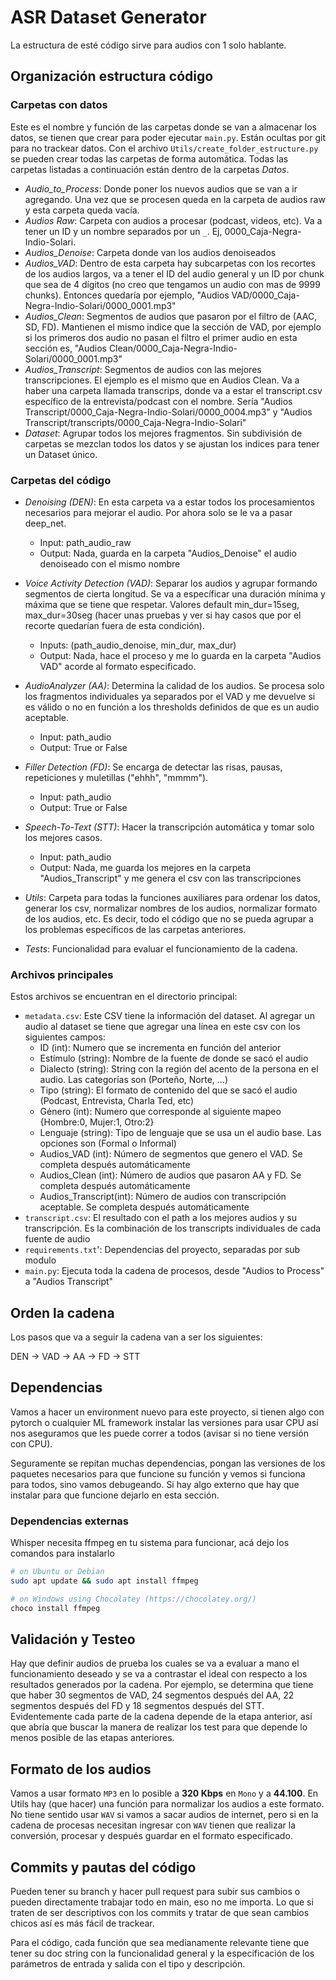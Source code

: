 # ASR Dataset Generator
La estructura de esté código sirve para audios con 1 solo hablante.

## Organización estructura código
### Carpetas con datos
Este es el nombre y función de las carpetas donde se van a almacenar los datos, se tienen que crear para poder ejecutar `main.py`. Están ocultas por git para no trackear datos. Con el archivo `Utils/create_folder_estructure.py` se pueden crear todas las carpetas de forma automática. Todas las carpetas listadas a continuación están dentro de la carpetas *Datos*.

- *Audio_to_Process*: Donde poner los nuevos audios que se van a ir agregando. Una vez que se procesen queda en la carpeta de audios raw y esta carpeta queda vacía.
- *Audios Raw*: Carpeta con audios a procesar (podcast, videos, etc). Va a tener un ID y un nombre separados por un `_`. Ej, 0000_Caja-Negra-Indio-Solari. 
- *Audios_Denoise*: Carpeta donde van los audios denoiseados
- *Audios_VAD*: Dentro de esta carpeta hay subcarpetas con los recortes de los audios largos, va a tener el ID del audio general y un ID por chunk que sea de 4 dígitos (no creo que tengamos un audio con mas de 9999 chunks). Entonces quedaría por ejemplo, "Audios VAD/0000_Caja-Negra-Indio-Solari/0000_0001.mp3"
- *Audios_Clean*: Segmentos de audios que pasaron por el filtro de (AAC, SD, FD). Mantienen el mismo indice que la sección de VAD, por ejemplo si los primeros dos audio no pasan el filtro el primer audio en esta sección es, "Audios Clean/0000_Caja-Negra-Indio-Solari/0000_0001.mp3"
- *Audios_Transcript*: Segmentos de audios con las mejores transcripciones. El ejemplo es el mismo que en Audios Clean. Va a haber una carpeta llamada transcrips, donde va a estar el transcript.csv específico de la entrevista/podcast con el nombre. Sería "Audios Transcript/0000_Caja-Negra-Indio-Solari/0000_0004.mp3" y "Audios Transcript/transcripts/0000_Caja-Negra-Indio-Solari"
- *Dataset*: Agrupar todos los mejores fragmentos. Sin subdivisión de carpetas se mezclan todos los datos y se ajustan los indices para tener un Dataset único. 

### Carpetas del código
- *Denoising (DEN)*: En esta carpeta va a estar todos los procesamientos necesarios para mejorar el audio. Por ahora solo se le va a pasar deep_net.
    - Input: path_audio_raw
    - Output: Nada, guarda en la carpeta "Audios_Denoise" el audio denoiseado con el mismo nombre

- *Voice Activity Detection (VAD)*: Separar los audios y agrupar formando segmentos de cierta longitud. Se va a específicar una duración mínima y máxima que se tiene que respetar. Valores default min_dur=15seg, max_dur=30seg (hacer unas pruebas y ver si hay casos que por el recorte quedarían fuera de esta condición).
    - Inputs: (path_audio_denoise, min_dur, max_dur)
    - Output: Nada, hace el proceso y me lo guarda en la carpeta "Audios VAD" acorde al formato especificado.

- *AudioAnalyzer (AA)*: Determina la calidad de los audios. Se procesa solo los fragmentos individuales ya separados por el VAD y me devuelve si es válido o no en función a los thresholds definidos de que es un audio aceptable.
    - Input: path_audio
    - Output: True or False

- *Filler Detection (FD)*: Se encarga de detectar las risas, pausas, repeticiones y muletillas ("ehhh", "mmmm").
    - Input: path_audio 
    - Output: True or False

- *Speech-To-Text (STT)*: Hacer la transcripción automática y tomar solo los mejores casos.
    - Input: path_audio 
    - Output: Nada, me guarda los mejores en la carpeta "Audios_Transcript" y me genera el csv con las transcripciones

- *Utils*: Carpeta para todas la funciones auxiliares para ordenar los datos, generar los csv, normalizar nombres de los audios, normalizar formato de los audios, etc. Es decir, todo el código que no se pueda agrupar a los problemas específicos de las carpetas anteriores. 

- *Tests*: Funcionalidad para evaluar el funcionamiento de la cadena.  

### Archivos principales
Estos archivos se encuentran en el directorio principal:

- `metadata.csv`: Este CSV tiene la información del dataset. Al agregar un audio al dataset se tiene que agregar una línea en este csv con los siguientes campos:
    * ID (int): Numero que se incrementa en función del anterior
    * Estímulo (string): Nombre de la fuente de donde se sacó el audio
    * Dialecto (string): String con la región del acento de la persona en el audio. Las categorías son (Porteño, Norte, ...)
    * Tipo (string): El formato de contenido del que se sacó el audio (Podcast, Entrevista, Charla Ted, etc) 
    * Género (int): Numero que corresponde al siguiente mapeo {Hombre:0, Mujer:1, Otro:2}
    * Lenguaje (string): Tipo de lenguaje que se usa un el audio base. Las opciones son (Formal o Informal)  
    * Audios_VAD (int): Número de segmentos que genero el VAD. Se completa después automáticamente
    * Audios_Clean (int): Número de audios que pasaron AA y FD. Se completa después automáticamente
    * Audios_Transcript(int): Número de audios con transcripción aceptable. Se completa después automáticamente
- `transcript.csv`: El resultado con el path a los mejores audios y su transcripción. Es la combinación de los transcripts individuales de cada fuente de audio 
- `requirements.txt`': Dependencias del proyecto, separadas por sub modulo
- `main.py`: Ejecuta toda la cadena de procesos, desde "Audios to Process" a "Audios Transcript" 

## Orden la cadena
Los pasos que va a seguir la cadena van a ser los siguientes:

DEN -> VAD -> AA -> FD -> STT

## Dependencias
Vamos a hacer un environment nuevo para este proyecto, si tienen algo con pytorch o cualquier ML framework instalar las versiones para usar CPU así nos aseguramos que les puede correr a todos (avisar si no tiene versión con CPU).

Seguramente se repitan muchas dependencias, pongan las versiones de los paquetes necesarios para que funcione su función y vemos si funciona para todos, sino vamos debugeando. Si hay algo externo que hay que instalar para que funcione dejarlo en esta sección.

### Dependencias externas
Whisper necesita ffmpeg en tu sistema para funcionar, acá dejo los comandos para instalarlo
```bash
# on Ubuntu or Debian
sudo apt update && sudo apt install ffmpeg

# on Windows using Chocolatey (https://chocolatey.org/)
choco install ffmpeg
```
## Validación y Testeo
Hay que definir audios de prueba los cuales se va a evaluar a mano el funcionamiento deseado y se va a contrastar el ideal con respecto a los resultados generados por la cadena. Por ejemplo, se determina que tiene que haber 30 segmentos de VAD, 24 segmentos después del AA, 22 segmentos después del FD y 18 segmentos después del STT.
Evidentemente cada parte de la cadena depende de la etapa anterior, así que abría que buscar la manera de realizar los test para que depende lo menos posible de las etapas anteriores.

## Formato de los audios
Vamos a usar formato `MP3` en lo posible a **320 Kbps** en `Mono` y a **44.100**. En Utils hay (que hacer) una función para normalizar los audios a este formato. No tiene sentido usar `WAV` si vamos a sacar audios de internet, pero si en la cadena de procesas necesitan ingresar con `WAV` tienen que realizar la conversión, procesar y después guardar en el formato especificado.

## Commits y pautas del código 
Pueden tener su branch y hacer pull request para subir sus cambios o pueden directamente trabajar todo en main, eso no me importa. Lo que si traten de ser descriptivos con los commits y tratar de que sean cambios chicos así es más fácil de trackear.

Para el código, cada función que sea medianamente relevante tiene que tener su doc string con la funcionalidad general y la especificación de los parámetros de entrada y salida con el tipo y descripción.